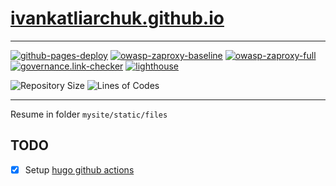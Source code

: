 # [ivankatliarchuk.github.io](https://ivankatliarchuk.github.io)

---

[![github-pages-deploy](https://github.com/ivankatliarchuk/ivankatliarchuk.github.io/actions/workflows/gh-pages.yml/badge.svg)](https://github.com/ivankatliarchuk/ivankatliarchuk.github.io/actions/workflows/gh-pages.yml)
[![owasp-zaproxy-baseline][owasp-zaproxy-baseline-badge]][owasp-zaproxy-baseline-status]
[![owasp-zaproxy-full][owasp-zaproxy-full-badge]][owasp-zaproxy-full-status]
[![governance.link-checker][governance.link-checker.badge]][governance.link-checker.status]
[![lighthouse][lighthouse-badge]][lighthouse-status]

![Repository Size](https://img.shields.io/github/repo-size/ivankatliarchuk/ivankatliarchuk.github.io)
![Lines of Codes](https://img.shields.io/tokei/lines/github/ivankatliarchuk/ivankatliarchuk.github.io)

---

Resume in folder `mysite/static/files`

## TODO

- [X] Setup [hugo github actions](https://github.com/peaceiris/actions-hugo)

<!-- resources -->
[lighthouse-badge]: https://github.com/ivankatliarchuk/ivankatliarchuk.github.io/actions/workflows/scan.lighthouse.yml/badge.svg
[lighthouse-status]: https://github.com/ivankatliarchuk/ivankatliarchuk.github.io/actions/workflows/scan.lighthouse.yml
[owasp-zaproxy-baseline-badge]: https://github.com/ivankatliarchuk/ivankatliarchuk.github.io/actions/workflows/scan.zap-baseline.yml/badge.svg
[owasp-zaproxy-baseline-status]: https://github.com/ivankatliarchuk/ivankatliarchuk.github.io/actions/workflows/scan.zap-baseline.yml
[owasp-zaproxy-full-badge]: https://github.com/ivankatliarchuk/ivankatliarchuk.github.io/actions/workflows/scan.zap-full.yml/badge.svg
[owasp-zaproxy-full-status]: https://github.com/ivankatliarchuk/ivankatliarchuk.github.io/actions/workflows/scan.zap-full.yml
[governance.link-checker.badge]: https://github.com/ivankatliarchuk/ivankatliarchuk.github.io/actions/workflows/governance.links-checker.yml/badge.svg
[governance.link-checker.status]: https://github.com/ivankatliarchuk/ivankatliarchuk.github.io/actions/workflows/governance.links-checker.yml

